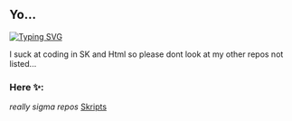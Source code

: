 ## Yo...

[![Typing SVG](https://readme-typing-svg.demolab.com/?lines=Im+really+sigma+btw;skibidi)](https://git.io/typing-svg)

I suck at coding in SK and Html so please dont look at my other repos not listed...
### Here ✨:
*really sigma repos*
[Skripts](https://github.com/JoplayXYZ/Skripts)
